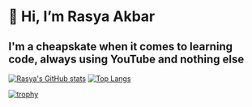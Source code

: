 <h1> 👋 Hi, I’m Rasya Akbar</h1> 
<h2>I'm a cheapskate when it comes to learning code, always using YouTube and nothing else</h2>

<!---
RasyaAkbar/RasyaAkbar is a ✨ special ✨ repository because its `README.md` (this file) appears on your GitHub profile.
You can click the Preview link to take a look at your changes.
--->

[![Rasya's GitHub stats](https://github-readme-stats.vercel.app/api?username=RasyaAkbar&theme=github_dark)](https://github.com/RasyaAkbar/github-readme-stats)
[![Top Langs](https://github-readme-stats.vercel.app/api/top-langs/?username=RasyaAkbar&layout=donut&theme=github_dark)](https://github.com/RasyaAkbar/github-readme-stats)

[![trophy](https://github-profile-trophy.vercel.app/?username=RasyaAkbar&theme=juicyfresh)](https://github.com/ryo-ma/github-profile-trophy)
